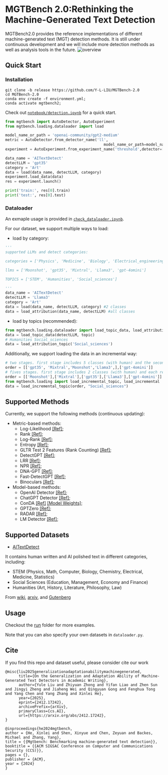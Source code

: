 # MGTBench 2.0:Rethinking the Machine-Generated Text Detection

MGTBench2.0 provides the reference implementations of different machine-generated text (MGT) detection methods.
It is still under continuous development and we will include more detection methods as well as analysis tools in the future.
![overview](https://github.com/user-attachments/assets/d8a0d4f7-79ad-4425-a3ee-65b0132e591b)


## Quick Start

### Installation
```
git clone -b release https://github.com/Y-L-LIU/MGTBench-2.0
cd MGTBench-2.0
conda env create -f environment.yml;
conda activate mgtbench2;
```


Check out [`notebook/detection.ipynb`](notebook/detection.ipynb) for a quick start.
```python
from mgtbench import AutoDetector, AutoExperiment
from mgtbench.loading.dataloader import load

model_name_or_path = 'openai-community/gpt2-medium'
metric = AutoDetector.from_detector_name('ll', 
                                            model_name_or_path=model_name_or_path)
experiment = AutoExperiment.from_experiment_name('threshold',detector=[metric])

data_name = 'AITextDetect'
detectLLM = 'gpt35'
category = 'Art'
data = load(data_name, detectLLM, category)
experiment.load_data(data)
res = experiment.launch()

print('train:', res[0].train)
print('test:', res[0].test)
```

### Dataloader

An exmaple usage is provided in [`check_dataloader.ipynb`](notebook/check_dataloader.ipynb).

For our dataset, we support multiple ways to load:

* load by category:
```python
'''
supported LLMs and detect categories:

categories = ['Physics', 'Medicine', 'Biology', 'Electrical_engineering', 'Computer_science', 'Literature', 'History', 'Education', 'Art', 'Law', 'Management', 'Philosophy', 'Economy', 'Math', 'Statistics', 'Chemistry']

llms = ['Moonshot', 'gpt35', 'Mixtral', 'Llama3', 'gpt-4omini']

TOPICS = ['STEM', 'Humanities', 'Social_sciences']

'''
data_name = 'AITextDetect'
detectLLM = 'Llama3'
category = 'Art'
data = load(data_name, detectLLM, category) #2 classes 
data = load_attribution(data_name, detectLLM) #all classes
```

* load by topics (recommended):
```python
from mgtbench.loading.dataloader import load_topic_data, load_attribution_topic
data = load_topic_data(detectLLM, topic)
# Humanities Social_sciences
data = load_attribution_topic('Social_sciences')
```

Additionally, we support loading the data in an incremental way:

```python
# two stages. first stage includes 5 classes (with human) and the second stage incude 1 classes
order = [['gpt35', 'Mixtral','Moonshot','Llama3',],['gpt-4omini']]
# fives stages. first stage includes 2 classes (with human) and each remaining stage includes 1 class
order = [['Moonshot'],['Mixtral'],['gpt35'],['Llama3'],['gpt-4omini']]
from mgtbench.loading import load_incremental_topic, load_incremental
data = load_incremental_topic(order, "Social_sciences")
```

## Supported Methods
Currently, we support the following methods (continuous updating):
- Metric-based methods:
    - Log-Likelihood [[Ref]](https://arxiv.org/abs/1908.09203);
    - Rank [[Ref]](https://arxiv.org/abs/1906.04043);
    - Log-Rank [[Ref]](https://arxiv.org/abs/2301.11305);
    - Entropy [[Ref]](https://arxiv.org/abs/1906.04043);
    - GLTR Test 2 Features (Rank Counting) [[Ref]](https://arxiv.org/abs/1906.04043);
    - DetectGPT [[Ref]](https://arxiv.org/abs/2301.11305);
    - LRR [[Ref]](https://arxiv.org/abs/2306.05540);
    - NPR [[Ref]](https://arxiv.org/abs/2306.05540);
    - DNA-GPT [[Ref]](https://arxiv.org/abs/2305.17359);
    - Fast-DetectGPT [[Ref]](https://arxiv.org/abs/2310.05130);
    - Binoculars [[Ref]](https://arxiv.org/abs/2401.12070);
- Model-based methods:
    - OpenAI Detector [[Ref]](https://arxiv.org/abs/1908.09203);
    - ChatGPT Detector [[Ref]](https://arxiv.org/abs/2301.07597);
    - ConDA [[Ref]](https://arxiv.org/abs/2309.03992) [[Model Weights]](https://www.dropbox.com/s/sgwiucl1x7p7xsx/fair_wmt19_chatgpt_syn_rep_loss1.pt?dl=0);
    - GPTZero [[Ref]](https://gptzero.me/);
    - RADAR [[Ref]](https://arxiv.org/abs/2307.03838);
    - LM Detector [[Ref]](https://arxiv.org/abs/1911.00650);

## Supported Datasets

- [AITextDetect](https://huggingface.co/datasets/AITextDetect/AI_Polish_clean)

It contains human written and AI polished text in different categories, including:
- STEM (Physics, Math, Computer, Biology, Chemistry, Electrical, Medicine, Statistics)
- Social Sciences (Education, Management, Economy and Finance)
- Humanities (Art, History, Literature, Philosophy, Law)

From [wiki](https://en.wikipedia.org/wiki/Main_Page), [arxiv](https://arxiv.org/), and [Gutenberg](https://www.gutenberg.org/)


## Usage

Checkout the [run](run) folder for more examples.

Note that you can also specify your own datasets in ``dataloader.py``.

## Cite
If you find this repo and dataset useful, please consider cite our work
```
@misc{liu2025generalizationadaptationabilitymachinegenerated,
      title={On the Generalization and Adaptation Ability of Machine-Generated Text Detectors in Academic Writing}, 
      author={Yule Liu and Zhiyuan Zhong and Yifan Liao and Zhen Sun and Jingyi Zheng and Jiaheng Wei and Qingyuan Gong and Fenghua Tong and Yang Chen and Yang Zhang and Xinlei He},
      year={2025},
      eprint={2412.17242},
      archivePrefix={arXiv},
      primaryClass={cs.AI},
      url={https://arxiv.org/abs/2412.17242}, 
}

@inproceedings{he2024mgtbench,
author = {He, Xinlei and Shen, Xinyue and Chen, Zeyuan and Backes, Michael and Zhang, Yang},
title = {{Mgtbench: Benchmarking machine-generated text detection}},
booktitle = {{ACM SIGSAC Conference on Computer and Communications Security (CCS)}},
pages = {},
publisher = {ACM},
year = {2024}
}
```
